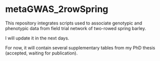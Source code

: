 # metaGWAS_2rowSpring
This repository integrates scripts used to associate genotypic and phenotypic data from field trial network of two-rowed spring barley.

I will update it in the next days.

For now, it will contain several supplementary tables from my PhD thesis (accepted, waiting for publication).
